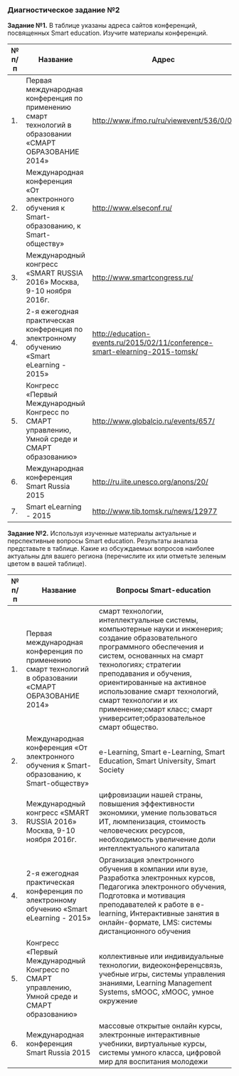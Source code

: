 ### Диагностическое задание №2
**Задание №1.** В таблице указаны адреса сайтов конференций, посвященных Smart education. Изучите материалы конференций.

|№ п/п|Название|Адрес|
|---|---|---|
|1.|Первая международная конференция по применению смарт технологий в образовании «СМАРТ ОБРАЗОВАНИЕ 2014»|http://www.ifmo.ru/ru/viewevent/536/0/0/|
|2.|Международная конференция «От электронного обучения к Smart-образованию, к Smart-обществу»|http://www.elseconf.ru/|
|3.|Международный конгресс «SMART RUSSIA 2016» Москва, 9-10 ноября 2016г.|http://www.smartcongress.ru/|
|4.|2-я ежегодная практическая конференция по электронному обучению «Smart eLearning - 2015»|http://education-events.ru/2015/02/11/conference-smart-elearning-2015-tomsk/|
|5.|Конгресс «Первый Международный Конгресс по СМАРТ управлению, Умной среде и СМАРТ образованию»|http://www.globalcio.ru/events/657/|
|6.|Международная конференция Smart Russia 2015|http://ru.iite.unesco.org/anons/20/|
|7.|Smart eLearning - 2015|http://www.tib.tomsk.ru/news/12977|

**Задание №2.** Используя изученные материалы актуальные и перспективные вопросы Smart education. Результаты анализа представьте в таблице. Какие из обсуждаемых вопросов наиболее актуальны для вашего региона (перечислите их или отметьте зеленым цветом в вашей таблице).

|№ п/п|Название|Вопросы Smart-education|
|---|---|---|
|1.|Первая международная конференция по применению смарт технологий в образовании «СМАРТ ОБРАЗОВАНИЕ 2014»|  смарт технологии, интеллектуальные системы, компьютерные науки и инженерия; создание образовательного программного обеспечения и систем, основанных на смарт технологиях; стратегии преподавания и обучения, ориентированные на активное использование смарт технологий, смарт технологии и их применение;смарт класс; смарт университет;образовательное смарт общество.|
|2.|Международная конференция «От электронного обучения к Smart-образованию, к Smart-обществу»|  e-Learning, Smart e-Learning, Smart Education, Smart University, Smart Society|
|3.|Международный конгресс «SMART RUSSIA 2016» Москва, 9-10 ноября 2016г.|цифровизации нашей страны, повышения эффективности экономики, умение пользоваться ИТ, люмпенизация, стоимость человеческих ресурсов, необходимость увеличение доли интеллектуального капитала|
|4.|2-я ежегодная практическая конференция по электронному обучению «Smart eLearning - 2015»|  Организация электронного обучения в компании или вузе, Разработка электронных курсов, Педагогика электронного обучения, Подготовка и мотивация преподавателей к работе в e-learning, Интерактивные занятия в онлайн-формате, LMS: системы дистанционного обучения|
|5.|Конгресс «Первый Международный Конгресс по СМАРТ управлению, Умной среде и СМАРТ образованию»|коллективные или индивидуальные технологии, видеоконференцсвязь, учебные игры, системы управления знаниями, Learning Management Systems, sMOOC, xMOOC, умное окружение|
|6.|Международная конференция Smart Russia 2015| массовые открытые онлайн курсы, электронные интерактивные учебники, виртуальные курсы, системы умного класса, цифровой мир для воспитания молодежи|
